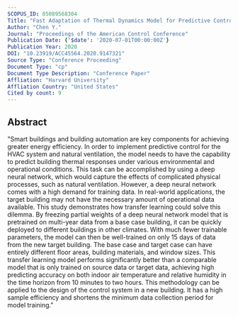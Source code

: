 ```yaml
---
SCOPUS_ID: 85089568304
Title: "Fast Adaptation of Thermal Dynamics Model for Predictive Control of HVAC and Natural Ventilation Using Transfer Learning with Deep Neural Networks"
Author: "Chen Y."
Journal: "Proceedings of the American Control Conference"
Publication Date: {'$date': '2020-07-01T00:00:00Z'}
Publication Year: 2020
DOI: "10.23919/ACC45564.2020.9147321"
Source Type: "Conference Proceeding"
Document Type: "cp"
Document Type Description: "Conference Paper"
Affliation: "Harvard University"
Affliation Country: "United States"
Cited by count: 9
---
```


## Abstract
"Smart buildings and building automation are key components for achieving greater energy efficiency. In order to implement predictive control for the HVAC system and natural ventilation, the model needs to have the capability to predict building thermal responses under various environmental and operational conditions. This task can be accomplished by using a deep neural network, which would capture the effects of complicated physical processes, such as natural ventilation. However, a deep neural network comes with a high demand for training data. In real-world applications, the target building may not have the necessary amount of operational data available. This study demonstrates how transfer learning could solve this dilemma. By freezing partial weights of a deep neural network model that is pretrained on multi-year data from a base case building, it can be quickly deployed to different buildings in other climates. With much fewer trainable parameters, the model can then be well-trained on only 15 days of data from the new target building. The base case and target case can have entirely different floor areas, building materials, and window sizes. This transfer learning model performs significantly better than a comparable model that is only trained on source data or target data, achieving high predicting accuracy on both indoor air temperature and relative humidity in the time horizon from 10 minutes to two hours. This methodology can be applied to the design of the control system in a new building. It has a high sample efficiency and shortens the minimum data collection period for model training."
